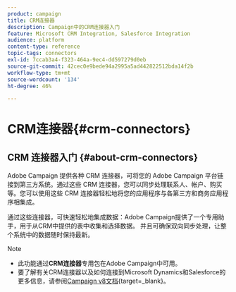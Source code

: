 ```yaml
---
product: campaign
title: CRM连接器
description: Campaign中的CRM连接器入门
feature: Microsoft CRM Integration, Salesforce Integration
audience: platform
content-type: reference
topic-tags: connectors
exl-id: 7ccab3a4-f323-464a-9ec4-dd597279d0eb
source-git-commit: 42cec0e9bede94a2995a5ad442822512bda14f2b
workflow-type: tm+mt
source-wordcount: '134'
ht-degree: 46%

---
```


# CRM连接器{#crm-connectors}



## CRM 连接器入门 {#about-crm-connectors}

Adobe Campaign 提供各种 CRM 连接器，可将您的 Adobe Campaign 平台链接到第三方系统。通过这些 CRM 连接器，您可以同步处理联系人、帐户、购买等。您可以使用这些 CRM 连接器轻松地将您的应用程序与各第三方和商务应用程序相集成。

通过这些连接器，可快速轻松地集成数据：Adobe Campaign提供了一个专用助手，用于从CRM中提供的表中收集和选择数据。 并且可确保双向同步处理，让整个系统中的数据随时保持最新。

>[!NOTE]
>
>* 此功能通过&#x200B;**CRM连接器**&#x200B;专用包在Adobe Campaign中可用。
>* 要了解有关CRM连接器以及如何连接到Microsoft Dynamics和Salesforce的更多信息，请参阅[Campaign v8文档](https://experienceleague.adobe.com/en/docs/campaign/campaign-v8/connect/ac-crm/crm){target=_blank}。

<!--
### Compatible systems {#compatible-crm-systems-and-limitations}

Supported CRM and versions are detailed in Campaign [Compatibility matrix](../../rn/using/compatibility-matrix.md).

>[!NOTE]
>
>The CRM connectors only work with a secure URL (https).

### Implementation steps {#crm-implementation-steps}

Learn step-by-step procedure to connect Campaign and Microsoft Dynamics [in this section](../../platform/using/crm-ms-dynamics.md)


Learn step-by-step procedure to connect Campaign and Salesforce [in this section](../../platform/using/crm-sfdc.md)

-->
